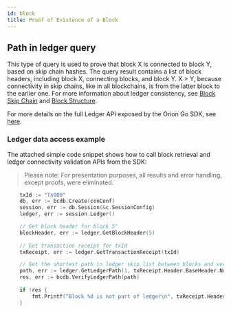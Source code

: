```yaml
---
id: block
title: Proof of Existence of a Block
---
```

## Path in ledger query

This type of query is used to prove that block X is connected to block Y, based on skip chain hashes. The query result contains a list of block headers, including block X, connecting blocks, and block Y. X > Y, because connectivity in skip chains, like in all blockchains, is from the latter block to the earlier one.
For more information about ledger consistency, see [Block Skip Chain](../../../architecture-and-design/block-skip-chain) and [Block Structure](../../../architecture-and-design/block-structure).

For more details on the full Ledger API exposed by the Orion Go SDK, see [here](ledger).

### Ledger data access example
The attached simple code snippet shows how to call block retrieval and ledger connectivity validation APIs from the SDK:
>Please note: For presentation purposes, all results and error handling, except proofs, were eliminated.
```go
    txId := "Tx000" 
	db, err := bcdb.Create(conConf)
	session, err := db.Session(&c.SessionConfig)
	ledger, err := session.Ledger()

	// Get block header for block 5"
	blockHeader, err := ledger.GetBlockHeader(5)
	
	// Get transaction receipt for txId
	txReceipt, err := ledger.GetTransactionReceipt(txId)

	// Get the shortest path in ledger skip list between blocks and verify it
	path, err := ledger.GetLedgerPath(1, txReceipt.Header.BaseHeader.Number)
    res, err := bcdb.VerifyLedgerPath(path)
	
	if !res {
        fmt.Printf("Block %d is not part of ledger\n", txReceipt.Header.BaseHeader.Number)
    }
````

